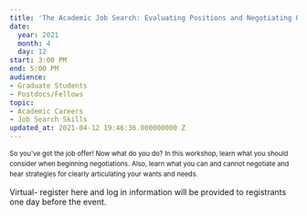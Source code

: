 ```yaml
---
title: 'The Academic Job Search: Evaluating Positions and Negotiating Offers'
date:
  year: 2021
  month: 4
  day: 12
start: 3:00 PM
end: 5:00 PM
audience:
- Graduate Students
- Postdocs/Fellows
topic:
- Academic Careers
- Job Search Skills
updated_at: 2021-04-12 19:46:36.000000000 Z
---
```

<span style="font-size: 11.5051517486572px; line-height:
17.8329830169678px;">So you\'ve got the job offer! Now what do you do?
In this workshop, learn what you should consider when beginning
negotiations. Also, learn what you can and cannot negotiate and hear
strategies for clearly articulating your wants and needs.</span>

Virtual- register here and log in information will be provided to
registrants one day before the event.
